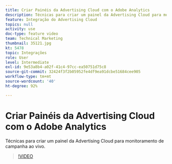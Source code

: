 ```yaml
---
title: Criar Painéis da Advertising Cloud com o Adobe Analytics
description: Técnicas para criar um painel da Advertising Cloud para monitoramento de campanha ao vivo.
feature: Integração do Advertising Cloud
topics: null
activity: use
doc-type: feature video
team: Technical Marketing
thumbnail: 35121.jpg
kt: 5478
topic: Integrações
role: User
level: Intermediate
exl-id: 9e53a8b4-a02f-41c4-97cc-ea50751d75c8
source-git-commit: 32424f3f2b05952fe4df9ea91dcbe51684cee905
workflow-type: tm+mt
source-wordcount: '40'
ht-degree: 92%

---
```


# Criar Painéis da Advertising Cloud com o Adobe Analytics

Técnicas para criar um painel da Advertising Cloud para monitoramento de campanha ao vivo.

>[!VIDEO](https://video.tv.adobe.com/v/35121/?quality=12&learn=on)
